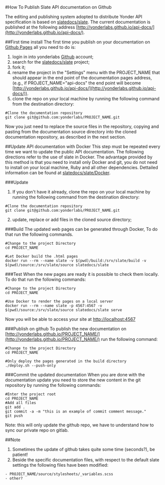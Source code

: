 #How To Publish Slate API documentation on Github

The editing and publishing system adopted to distribute Yonder API specification is based on [slatedocs/slate](https://github.com/slatedocs/slate).
The current documentation is published at the following address [http://yonderlabs.github.io/api-docs/](http://yonderlabs.github.io/api-docs/).

##First time install
The first time you publish on your documentation on [Github Pages](https://pages.github.com) all you need to do is:

1. login in into yonderlabs [Github](https://github.com) account;
2. search for the [slatedocs/slate](https://github.com/slatedocs/slate) project;
3. fork it;
4. rename the project in the "Settings" menu with the PROJECT_NAME that should appear in the end point of the documentation pages address, (e.g., if PROJECT_NAME="api-docs" the end point will become [http://yonderlabs.github.io/api-docs/](http://yonderlabs.github.io/api-docs/)).
5. clone the repo on your local machine by running the following command from the destination directory:

```
#Clone the documentation repository
git clone git@github.com:yonderlabs/PROJECT_NAME.git
```

Now you just need to replace the source files in the repository, copying and pasting from the documentation source directory into the cloned documentation repository, as described in the next section.


##Update API documentation with Docker
This step must be repeated every time we want to update the public API documentation. The following directions 
refer to the use of slate in Docker. The advantage provided by this method is that you need to install only Docker and git, you do not need to install on your local machine, Ruby and all other dependencies.
Dettailed information can be found at [slatedocs/slate/Docker](https://github.com/slatedocs/slate/wiki/Using-Slate-in-Docker).

###Update
1. If you don't have it already, clone the repo on your local machine by running the following command from the destination directory:

```
#Clone the documentation repository
git clone git@github.com:yonderlabs/PROJECT_NAME.git
```
2. update, replace or add  files in the cloned source directory;

###Build
The updated web pages can be generated through Docker,  To do that run the following commands.

```
#Change to the project Directory
cd PROJECT_NAME

#Let Docker build the .html pages
docker run --rm --name slate -v $(pwd)/build:/srv/slate/build -v $(pwd)/source:/srv/slate/source slatedocs/slate
```
 
###Test
When the new pages are ready it is possible to check them locally. To do that run the following commands:

```
#Change to the project Directory
cd PROJECT_NAME

#Use Docker to render the pages on a local server
docker run --rm --name slate -p 4567:4567 -v $(pwd)/source:/srv/slate/source slatedocs/slate serve
```
Now you will be able to access your site at  [http://localhost:4567](http://localhost:4567)
 
###Publish on github
To publish the new documentation on [http://yonderlabs.github.io/PROJECT_NAME/](http://yonderlabs.github.io/PROJECT_NAME/) run the following command:

```
#Change to the project Directory
cd PROJECT_NAME

#Only deploy the pages generated in the build directory
./deploy.sh --push-only
```
###Commit the updated documentation
When you are done with the documentation update you need to store the new content in the git repository by running the following commands:

```
#Enter the project root
cd PROJECT_NAME
#Add all files 
git add .
git commit -a -m "this is an example of commit comment message."
git push
```
Note: this will only update the github repo, we have to understand how to sync our private repo on gitlab.

##Note
1. Sometimes the update of github takes quite some time (seconds?), be patient!
2. Beside the specific documentation files, with respect to the default slate settings the following files have been modified:

```
- PROJECT_NAME/source/stylesheets/_variables.scss
- other?
```
